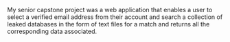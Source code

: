 My senior capstone project was a web application that enables a user to select a verified email address from their account and search a collection of leaked databases in the form of text files for a match and returns all the corresponding data associated.
